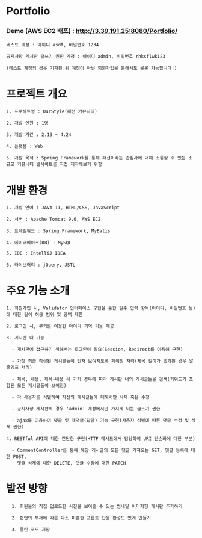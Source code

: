 # Portfolio

### Demo (AWS EC2 배포) : http://3.39.191.25:8080/Portfolio/

    테스트 계정 : 아이디 asdf, 비밀번호 1234
    
    공지사항 게시판 글쓰기 권한 계정 : 아이디 admin, 비밀번호 rhksflwk123
    
    (테스트 계정의 경우 기재된 위 계정이 아닌 회원가입을 통해서도 물론 가능합니다!)
    
    
# 프로젝트 개요

    1. 프로젝트명 : OurStyle(패션 커뮤니티)
    
    2. 개발 인원 : 1명
    
    3. 개발 기간 : 2.13 ~ 4.24
    
    4. 플랫폼 : Web
    
    5. 개발 목적 : Spring Framework를 통해 패션이라는 관심사에 대해 소통할 수 있는 소규모 커뮤니티 웹사이트를 직접 제작해보기 위함
    
    
# 개발 환경

    1. 개발 언어 : JAVA 11, HTML/CSS, JavaScript
    
    2. 서버 : Apache Tomcat 9.0, AWS EC2
    
    3. 프레임워크 : Spring Framework, MyBatis
    
    4. 데이터베이스(DB) : MySQL
    
    5. IDE : IntelliJ IDEA
    
    6. 라이브러리 : jQuery, JSTL
    
  
# 주요 기능 소개
  
    1. 회원가입 시, Validator 인터페이스 구현을 통한 필수 입력 항목(아이디, 비밀번호 등)에 대한 길이 허용 범위 및 공백 제한
    
    2. 로그인 시, 쿠키를 이용한 아이디 기억 기능 제공
    
    3. 게시판 내 기능
    
      - 게시판에 접근하기 위해서는 로그인이 필요(Session, Redirect를 이용해 구현)
    
      - 가장 최근 작성된 게시글들이 먼저 보여지도록 페이징 처리(제목 길이가 초과된 경우 말줄임표 처리)
    
      - 제목, 내용, 제목+내용 세 가지 경우에 따라 게시판 내의 게시글들을 검색(키워드가 포함된 모든 게시글들이 보여짐)
      
      - 각 사용자를 식별하여 자신의 게시글들에 대해서만 삭제 혹은 수정
      
      - 공지사항 게시판의 경우 'admin' 계정에서만 가지게 되는 글쓰기 권한
      
      - ajax를 이용하여 댓글 및 대댓글(답글) 기능 구현(사용자 식별에 따른 댓글 수정 및 삭제 권한)
      
    4. RESTful API에 대한 간단한 구현(HTTP 메서드에서 담당하여 URI 단순화에 대한 부분)
      
      - CommentController를 통해 해당 게시글의 모든 댓글 가져오는 GET, 댓글 등록에 대한 POST, 
        댓글 삭제에 대한 DELETE, 댓글 수정에 대한 PATCH
      
  
  # 발전 방향
  
      1. 회원들의 직접 업로드한 사진을 보여줄 수 있는 썸네일 이미지형 게시판 추가하기
      
      2. 협업의 부재에 따른 다소 미흡한 프론트 단을 완성도 있게 만들기
      
      3. 클린 코드 지향
